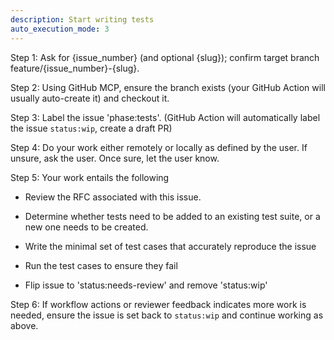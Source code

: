 ```yaml
---
description: Start writing tests
auto_execution_mode: 3
---
```


Step 1: Ask for {issue_number} (and optional {slug}); confirm target branch feature/{issue_number}-{slug}.

Step 2: Using GitHub MCP, ensure the branch exists (your GitHub Action will usually auto-create it) and checkout it.

Step 3: Label the issue 'phase:tests'. (GitHub Action will automatically label the issue `status:wip`, create a draft PR)

Step 4: Do your work either remotely or locally as defined by the user. If unsure, ask the user. Once sure, let the user know. 

Step 5: Your work entails the following

 - Review the RFC associated with this issue.

 - Determine whether tests need to be added to an existing test suite, or a new one needs to be created.

 - Write the minimal set of test cases that accurately reproduce the issue

 - Run the test cases to ensure they fail

 - Flip issue to 'status:needs-review' and remove 'status:wip'

Step 6: If workflow actions or reviewer feedback indicates more work is needed, ensure the issue is set back to `status:wip` and continue working as above.